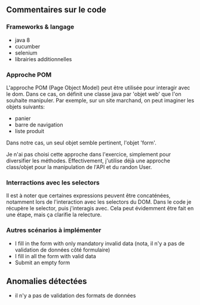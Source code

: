 ## Commentaires sur le code

### Frameworks & langage
- java 8
- cucumber
- selenium
- librairies additionnelles

### Approche POM
L'approche POM (Page Object Model) peut être utilisée pour interagir avec le dom. Dans ce cas, on définit une classe java par 'objet web' que l'on souhaite manipuler. Par exemple, sur un site marchand, on peut imaginer les objets suivants:
- panier
- barre de navigation
- liste produit

Dans notre cas, un seul objet semble pertinent, l'objet 'form'.

Je n'ai pas choisi cette approche dans l'exercice, simplement pour diversifier les méthodes. Effectivement, j'utilise déjà une approche class/objet pour la manipulation de l'API et du randon User.

### Interractions avec les selectors
Il est à noter que certaines expressions peuvent être concaténées, notamment lors de l'interaction avec les selectors du DOM. Dans le code je récupère le selector, puis j'interagis avec. Cela peut évidemment être fait en une étape, mais ça clarifie la relecture.

### Autres scénarios à implémenter
- I fill in the form with only mandatory invalid data (nota, il n'y a pas de validation de données côté formulaire)
- I fill in all the form with valid data
- Submit an empty form

## Anomalies détectées
- il n'y a pas de validation des formats de données